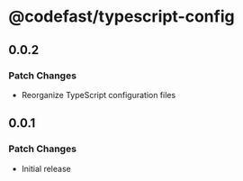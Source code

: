 # @codefast/typescript-config

## 0.0.2

### Patch Changes

- Reorganize TypeScript configuration files

## 0.0.1

### Patch Changes

- Initial release
